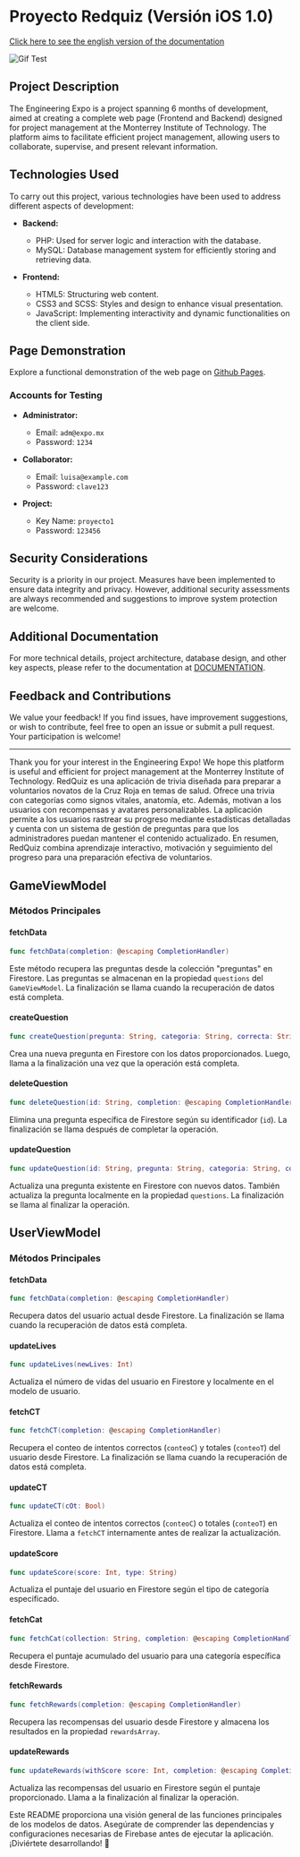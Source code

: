 # Proyecto Redquiz (Versión iOS 1.0)

[Click here to see the english version of the documentation](README.md)

![Gif Test](expo.gif)
## Project Description

The Engineering Expo is a project spanning 6 months of development, aimed at creating a complete web page (Frontend and Backend) designed for project management at the Monterrey Institute of Technology. The platform aims to facilitate efficient project management, allowing users to collaborate, supervise, and present relevant information.

## Technologies Used

To carry out this project, various technologies have been used to address different aspects of development:

- **Backend:**
  - PHP: Used for server logic and interaction with the database.
  - MySQL: Database management system for efficiently storing and retrieving data.

- **Frontend:**
  - HTML5: Structuring web content.
  - CSS3 and SCSS: Styles and design to enhance visual presentation.
  - JavaScript: Implementing interactivity and dynamic functionalities on the client side.

## Page Demonstration

Explore a functional demonstration of the web page on [Github Pages](https://jossjic.github.io/ExpoIngenieria/). 

### Accounts for Testing

- **Administrator:**
  - Email: `adm@expo.mx`
  - Password: `1234`

- **Collaborator:**
  - Email: `luisa@example.com`
  - Password: `clave123`

- **Project:**
  - Key Name: `proyecto1`
  - Password: `123456`

## Security Considerations

Security is a priority in our project. Measures have been implemented to ensure data integrity and privacy. However, additional security assessments are always recommended and suggestions to improve system protection are welcome.

## Additional Documentation

For more technical details, project architecture, database design, and other key aspects, please refer to the documentation at [DOCUMENTATION](https://github.com/jossjic/ExpoIngenieria/blob/main/Documentaci%C3%B3n.pdf).

## Feedback and Contributions

We value your feedback! If you find issues, have improvement suggestions, or wish to contribute, feel free to open an issue or submit a pull request. Your participation is welcome!

---

Thank you for your interest in the Engineering Expo! We hope this platform is useful and efficient for project management at the Monterrey Institute of Technology.
RedQuiz es una aplicación de trivia diseñada para preparar a voluntarios novatos de la Cruz Roja en temas de salud. Ofrece una trivia con categorías como signos vitales, anatomía, etc. Además, motivan a los usuarios con recompensas y avatares personalizables. La aplicación permite a los usuarios rastrear su progreso mediante estadísticas detalladas y cuenta con un sistema de gestión de preguntas para que los administradores puedan mantener el contenido actualizado. En resumen, RedQuiz combina aprendizaje interactivo, motivación y seguimiento del progreso para una preparación efectiva de voluntarios.

## GameViewModel

### Métodos Principales

#### fetchData
```swift
func fetchData(completion: @escaping CompletionHandler)
```
Este método recupera las preguntas desde la colección "preguntas" en Firestore. Las preguntas se almacenan en la propiedad `questions` del `GameViewModel`. La finalización se llama cuando la recuperación de datos está completa.

#### createQuestion
```swift
func createQuestion(pregunta: String, categoria: String, correcta: String, incorrecta1: String, incorrecta2: String, incorrecta3: String, puntos: Int, completion: @escaping CompletionHandler)
```
Crea una nueva pregunta en Firestore con los datos proporcionados. Luego, llama a la finalización una vez que la operación está completa.

#### deleteQuestion
```swift
func deleteQuestion(id: String, completion: @escaping CompletionHandler)
```
Elimina una pregunta específica de Firestore según su identificador (`id`). La finalización se llama después de completar la operación.

#### updateQuestion
```swift
func updateQuestion(id: String, pregunta: String, categoria: String, correcta: String, incorrecta1: String, incorrecta2: String, incorrecta3: String, puntos: Int, completion: @escaping CompletionHandler)
```
Actualiza una pregunta existente en Firestore con nuevos datos. También actualiza la pregunta localmente en la propiedad `questions`. La finalización se llama al finalizar la operación.

## UserViewModel

### Métodos Principales

#### fetchData
```swift
func fetchData(completion: @escaping CompletionHandler)
```
Recupera datos del usuario actual desde Firestore. La finalización se llama cuando la recuperación de datos está completa.

#### updateLives
```swift
func updateLives(newLives: Int)
```
Actualiza el número de vidas del usuario en Firestore y localmente en el modelo de usuario.

#### fetchCT
```swift
func fetchCT(completion: @escaping CompletionHandler)
```
Recupera el conteo de intentos correctos (`conteoC`) y totales (`conteoT`) del usuario desde Firestore. La finalización se llama cuando la recuperación de datos está completa.

#### updateCT
```swift
func updateCT(cOt: Bool)
```
Actualiza el conteo de intentos correctos (`conteoC`) o totales (`conteoT`) en Firestore. Llama a `fetchCT` internamente antes de realizar la actualización.

#### updateScore
```swift
func updateScore(score: Int, type: String)
```
Actualiza el puntaje del usuario en Firestore según el tipo de categoría especificado.

#### fetchCat
```swift
func fetchCat(collection: String, completion: @escaping CompletionHandler)
```
Recupera el puntaje acumulado del usuario para una categoría específica desde Firestore.

#### fetchRewards
```swift
func fetchRewards(completion: @escaping CompletionHandler)
```
Recupera las recompensas del usuario desde Firestore y almacena los resultados en la propiedad `rewardsArray`.

#### updateRewards
```swift
func updateRewards(withScore score: Int, completion: @escaping CompletionHandler)
```
Actualiza las recompensas del usuario en Firestore según el puntaje proporcionado. Llama a la finalización al finalizar la operación.

Este README proporciona una visión general de las funciones principales de los modelos de datos. Asegúrate de comprender las dependencias y configuraciones necesarias de Firebase antes de ejecutar la aplicación. ¡Diviértete desarrollando! 🚀
